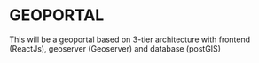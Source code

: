 # GEOPORTAL

<p>This will be a geoportal based on 3-tier architecture with frontend (ReactJs), geoserver (Geoserver) and database (postGIS)</p>
